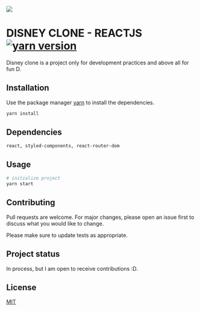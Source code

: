 ![](https://midu.dev/images/tags/react.png)

# DISNEY CLONE - REACTJS [![yarn version](https://img.shields.io/npm/v/react.svg?style=flat)](https://www.npmjs.com/package/react)

Disney clone is a project only for development practices and above all for fun D.

## Installation

Use the package manager [yarn](https://github.com/yarnpkg/yarn) to install the dependencies.

```bash
yarn install
```

## Dependencies

`react, styled-components, react-router-dom`

## Usage

```bash
# initialize project
yarn start
```

## Contributing

Pull requests are welcome. For major changes, please open an issue first to discuss what you would like to change.

Please make sure to update tests as appropriate.

## Project status

In process, but I am open to receive contributions :D.

## License
[MIT](https://choosealicense.com/licenses/mit/)
